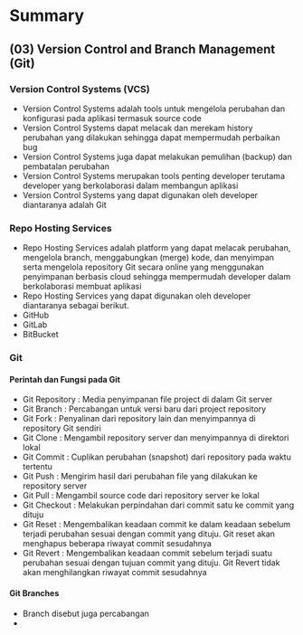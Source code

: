 # Summary 

## (03) Version Control and Branch Management (Git)

### Version Control Systems (VCS)
- Version Control Systems adalah tools untuk mengelola perubahan dan konfigurasi pada aplikasi termasuk source code
- Version Control Systems dapat melacak dan merekam history perubahan yang dilakukan sehingga dapat mempermudah perbaikan bug
- Version Control Systems juga dapat melakukan pemulihan (backup) dan pembatalan perubahan
- Version Control Systems merupakan tools penting developer terutama developer yang berkolaborasi dalam membangun aplikasi
- Version Control Systems yang dapat digunakan oleh developer diantaranya adalah Git

### Repo Hosting Services
- Repo Hosting Services adalah platform yang dapat melacak perubahan, mengelola branch, menggabungkan (merge) kode, dan menyimpan serta mengelola repository Git secara online yang menggunakan penyimpanan berbasis cloud sehingga mempermudah developer dalam berkolaborasi membuat aplikasi
- Repo Hosting Services yang dapat digunakan oleh developer diantaranya sebagai berikut.
 - GitHub
 - GitLab
 - BitBucket

### Git
#### Perintah dan Fungsi pada Git
- Git Repository    : Media penyimpanan file project di dalam Git server
- Git Branch        : Percabangan untuk versi baru dari project repository
- Git Fork          : Penyalinan dari repository lain dan menyimpannya di repository Git sendiri
- Git Clone         : Mengambil repository server dan menyimpannya di direktori lokal
- Git Commit        : Cuplikan perubahan (snapshot) dari repository pada waktu tertentu
- Git Push          : Mengirim hasil dari perubahan file yang dilakukan ke repository server
- Git Pull          : Mengambil source code dari repository server ke lokal
- Git Checkout      : Melakukan perpindahan dari commit satu ke commit yang dituju
- Git Reset         : Mengembalikan keadaan commit ke dalam keadaan sebelum terjadi perubahan sesuai dengan commit yang dituju. Git reset akan menghapus beberapa riwayat commit sesudahnya
- Git Revert        : Mengembalikan keadaan commit sebelum terjadi suatu perubahan sesuai dengan tujuan commit yang dituju. Git Revert tidak akan menghilangkan riwayat commit sesudahnya


#### Git Branches
- Branch disebut juga percabangan
- 



 